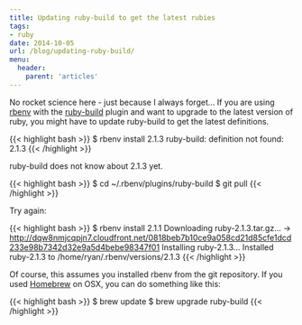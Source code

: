 ```yaml
---
title: Updating ruby-build to get the latest rubies
tags:
- ruby
date: 2014-10-05
url: /blog/updating-ruby-build/
menu:
  header:
    parent: 'articles'
---
```


No rocket science here - just because I always forget... If you are using [rbenv](https://github.com/sstephenson/rbenv) with the [ruby-build](https://github.com/sstephenson/ruby-build) plugin and want to upgrade to the latest version of ruby, you might have to update ruby-build to get the latest definitions.

<!--more-->

{{< highlight bash >}}
$ rbenv install 2.1.3
ruby-build: definition not found: 2.1.3
{{< /highlight >}}

ruby-build does not know about 2.1.3 yet.

{{< highlight bash >}}
$ cd ~/.rbenv/plugins/ruby-build
$ git pull
{{< /highlight >}}

Try again:

{{< highlight bash >}}
$ rbenv install 2.1.1
Downloading ruby-2.1.3.tar.gz...
-> http://dqw8nmjcqpjn7.cloudfront.net/0818beb7b10ce9a058cd21d85cfe1dcd233e98b7342d32e9a5d4bebe98347f01
Installing ruby-2.1.3...
Installed ruby-2.1.3 to /home/ryan/.rbenv/versions/2.1.3
{{< /highlight >}}

Of course, this assumes you installed rbenv from the git repository. If you used [Homebrew](http://brew.sh/) on OSX, you can do something like this:

{{< highlight bash >}}
$ brew update
$ brew upgrade ruby-build
    {{< /highlight >}}
